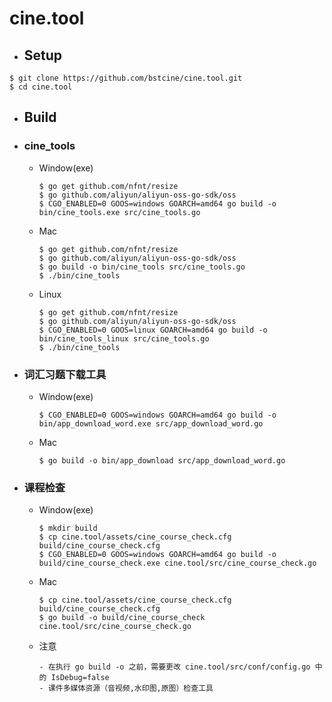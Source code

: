 # cine.tool
- ## Setup
```shell
$ git clone https://github.com/bstcine/cine.tool.git
$ cd cine.tool
```
      
- ## Build
- ### cine_tools
   - Window(exe)
      ```
      $ go get github.com/nfnt/resize
      $ go github.com/aliyun/aliyun-oss-go-sdk/oss
      $ CGO_ENABLED=0 GOOS=windows GOARCH=amd64 go build -o bin/cine_tools.exe src/cine_tools.go
      ```
   - Mac
      ```
      $ go get github.com/nfnt/resize
      $ go github.com/aliyun/aliyun-oss-go-sdk/oss
      $ go build -o bin/cine_tools src/cine_tools.go
      $ ./bin/cine_tools
      ```
   - Linux
     ```
     $ go get github.com/nfnt/resize
     $ go github.com/aliyun/aliyun-oss-go-sdk/oss
     $ CGO_ENABLED=0 GOOS=linux GOARCH=amd64 go build -o bin/cine_tools_linux src/cine_tools.go
     $ ./bin/cine_tools
     ```  

- ### 词汇习题下载工具
   - Window(exe)
      ```
      $ CGO_ENABLED=0 GOOS=windows GOARCH=amd64 go build -o bin/app_download_word.exe src/app_download_word.go
      ```
   - Mac
      ```
      $ go build -o bin/app_download src/app_download_word.go
      ```
      
- ### 课程检查
  - Window(exe)
      ```
      $ mkdir build
      $ cp cine.tool/assets/cine_course_check.cfg build/cine_course_check.cfg
      $ CGO_ENABLED=0 GOOS=windows GOARCH=amd64 go build -o build/cine_course_check.exe cine.tool/src/cine_course_check.go
      ```
      
   - Mac
      ```
      $ cp cine.tool/assets/cine_course_check.cfg build/cine_course_check.cfg
      $ go build -o build/cine_course_check cine.tool/src/cine_course_check.go
      ```
      
   - 注意
      ```
      - 在执行 go build -o 之前，需要更改 cine.tool/src/conf/config.go 中的 IsDebug=false
      - 课件多媒体资源（音视频,水印图,原图）检查工具
      ```
      

     
